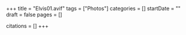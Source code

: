 +++
title = "Elvis01.avif"
tags = ["Photos"]
categories = []
startDate = ""
draft = false
pages = []

citations = []
+++
